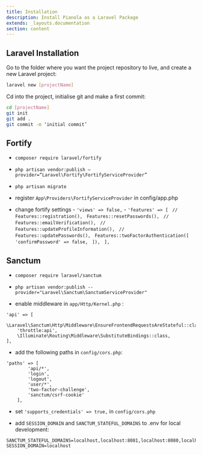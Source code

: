 ```yaml
---
title: Installation
description: Install Pianola as a Laravel Package
extends: _layouts.documentation
section: content
---
```


## Laravel Installation

Go to the folder where you want the project repository to live, and create a new Laravel project:

```bash
laravel new [projectName]
```

Cd into the project, initialise git and make a first commit:

```bash
cd [projectName]
git init
git add .
git commit -m ‘initial commit’
```

## Fortify

- `composer require laravel/fortify`

- `php artisan vendor:publish —provider=“Laravel\Fortify\FortifyServiceProvider”`

- `php artisan migrate`

- register `App\Providers\FortifyServiceProvider` in config/app.php

- change fortify settings - `'views' => false,` - `'features' => [`
  ` // Features::registration(),`
  ` Features::resetPasswords(),`
  ` // Features::emailVerification(),`
  ` // Features::updateProfileInformation(),`
  ` // Features::updatePasswords(),`
  ` Features::twoFactorAuthentication([`
  ` 'confirmPassword' => false,`
  ` ]),`
  ` ],`

## Sanctum

- `composer require laravel/sanctum`

- `php artisan vendor:publish --provider="Laravel\Sanctum\SanctumServiceProvider"`

- enable middleware in `app/Http/Kernel.php` :

```
'api' => [
    \Laravel\Sanctum\Http\Middleware\EnsureFrontendRequestsAreStateful::class,
    'throttle:api',
    \Illuminate\Routing\Middleware\SubstituteBindings::class,
],
```

- add the following paths in `config/cors.php`:

```
'paths' => [
        'api/*',
        'login',
        'logout',
        'user/*',
        'two-factor-challenge',
        'sanctum/csrf-cookie'
    ],
```

- set `'supports_credentials' => true,` in `config/cors.php`

- add `SESSION_DOMAIN` and `SANCTUM_STATEFUL_DOMAINS` to .env for local development:

```
SANCTUM_STATEFUL_DOMAINS=localhost,localhost:8081,localhost:8080,localhost:8000,127.0.0.1,127.0.0.1:8000,::1
SESSION_DOMAIN=localhost
```
